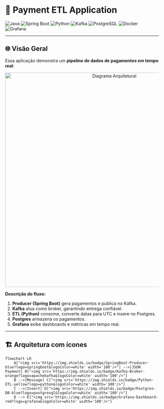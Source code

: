 # 🏦 Payment ETL Application

![Java](https://img.shields.io/badge/Java-17-blue)
![Spring Boot](https://img.shields.io/badge/Spring%20Boot-3.2-green)
![Python](https://img.shields.io/badge/Python-3.12-yellow)
![Kafka](https://img.shields.io/badge/Kafka-3.7-orange)
![PostgreSQL](https://img.shields.io/badge/PostgreSQL-16-blue)
![Docker](https://img.shields.io/badge/Docker-Yes-lightgrey)
![Grafana](https://img.shields.io/badge/Grafana-11-red)

---

## 🌐 Visão Geral

Essa aplicação demonstra um **pipeline de dados de pagamentos em tempo real**:

<div align="center">
  <img src="https://raw.githubusercontent.com/yourusername/assets/main/payment-etl-diagram.png" alt="Diagrama Arquitetural" width="700"/>
</div>

**Descrição do fluxo:**

1. **Producer (Spring Boot)** gera pagamentos e publica no Kafka.
2. **Kafka** atua como broker, garantindo entrega confiável.
3. **ETL (Python)** consome, converte datas para UTC e insere no Postgres.
4. **Postgres** armazena os pagamentos.
5. **Grafana** exibe dashboards e métricas em tempo real.

---

## 🏗 Arquitetura com ícones

```mermaid
flowchart LR
    A["<img src='https://img.shields.io/badge/SpringBoot-Producer-blue?logo=springboot&logoColor=white' width='100'/>"] -->|JSON Payment| B["<img src='https://img.shields.io/badge/Kafka-Broker-orange?logo=apachekafka&logoColor=white' width='100'/>"]
    B -->|Message| C["<img src='https://img.shields.io/badge/Python-ETL-yellow?logo=python&logoColor=white' width='100'/>"]
    C -->|Insert| D["<img src='https://img.shields.io/badge/Postgres-DB-blue?logo=postgresql&logoColor=white' width='100'/>"]
    D --> E["<img src='https://img.shields.io/badge/Grafana-Dashboard-red?logo=grafana&logoColor=white' width='100'/>"]
